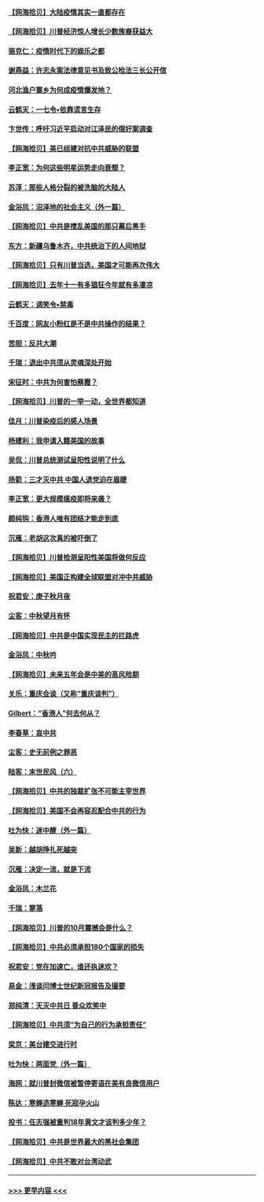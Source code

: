 #### [【网海拾贝】大陆疫情其实一直都存在](../pages/nsc993/n12473948.md?t=10142202) 
#### [【网海拾贝】川普经济惊人增长少数族裔获益大](../pages/nsc993/n12471565.md?t=10142202) 
#### [骆克仁：疫情时代下的娱乐之都](../pages/nsc993/n12471312.md?t=10142202) 
#### [谢燕益：许志永案法律意见书及致公检法三长公开信](../pages/nsc993/n12470870.md?t=10142202) 
#### [河北渔户寨乡为何成疫情爆发地？](../pages/nsc993/n12464936.md?t=10142202) 
#### [云鹤天：一七令▪依靠谎言生存](../pages/nsc993/n12470034.md?t=10142202) 
#### [卞世传：呼吁习近平启动对江泽民的俄奸案调查](../pages/nsc993/n12469722.md?t=10142202) 
#### [【网海拾贝】美已组建对抗中共威胁的联盟](../pages/nsc993/n12469018.md?t=10142202) 
#### [李正宽：为何这些明星运势走向衰颓？](../pages/nsc993/n12468730.md?t=10142202) 
#### [苏淳：那些人格分裂的被洗脑的大陆人](../pages/nsc993/n12467858.md?t=10142202) 
#### [金浴凤：沼泽地的社会主义（外一篇）](../pages/nsc993/n12467792.md?t=10142202) 
#### [【网海拾贝】中共是搅乱美国的那只幕后黑手](../pages/nsc993/n12467700.md?t=10142202) 
#### [东方：新疆乌鲁木齐，中共统治下的人间地狱](../pages/nsc993/n12466075.md?t=10142202) 
#### [【网海拾贝】只有川普当选，美国才可能再次伟大](../pages/nsc993/n12466013.md?t=10142202) 
#### [【网海拾贝】去年十一有多猖狂今年就有多凄凉](../pages/nsc993/n12463649.md?t=10142202) 
#### [云鹤天：调笑令▪禁毒](../pages/nsc993/n12462975.md?t=10142202) 
#### [千百度：网友小粉红是不是中共操作的结果？](../pages/nsc993/n12461025.md?t=10142202) 
#### [苦胆：反共大潮](../pages/nsc993/n12459469.md?t=10142202) 
#### [千瑞：退出中共须从灵魂深处开始](../pages/nsc993/n12459437.md?t=10142202) 
#### [宋征时：中共为何害怕蔡霞？](../pages/nsc993/n12459097.md?t=10142202) 
#### [【网海拾贝】川普的一举一动，全世界都知道](../pages/nsc993/n12458825.md?t=10142202) 
#### [佳月：川普染疫后的感人场景](../pages/nsc993/n12456994.md?t=10142202) 
#### [杨建利：我申请入籍美国的故事](../pages/nsc993/n12455635.md?t=10142202) 
#### [吴侃：川普总统测试呈阳性说明了什么](../pages/nsc993/n12451869.md?t=10142202) 
#### [扬箭：三才灭中共 中国人退党迫在眉睫](../pages/nsc993/n12451842.md?t=10142202) 
#### [李正宽：更大规模瘟疫即将来袭？](../pages/nsc993/n12451455.md?t=10142202) 
#### [颜纯钩：香港人唯有团结才能走到底](../pages/nsc993/n12450870.md?t=10142202) 
#### [沉雁：老胡这次真的被吓倒了](../pages/nsc993/n12449796.md?t=10142202) 
#### [【网海拾贝】川普检测呈阳性美国将做何反应](../pages/nsc993/n12449042.md?t=10142202) 
#### [【网海拾贝】美国正构建全球联盟对冲中共威胁](../pages/nsc993/n12446580.md?t=10142202) 
#### [祝君安：庚子秋月夜](../pages/nsc993/n12445870.md?t=10142202) 
#### [尘客：中秋望月有怀](../pages/nsc993/n12444632.md?t=10142202) 
#### [【网海拾贝】中共是中国实现民主的拦路虎](../pages/nsc993/n12443573.md?t=10142202) 
#### [金浴凤：中秋吟](../pages/nsc993/n12441773.md?t=10142202) 
#### [【网海拾贝】未来五年会是中美的高风险期](../pages/nsc993/n12440760.md?t=10142202) 
#### [关乐：重庆会谈（又称“重庆谈判”）](../pages/nsc993/n12437525.md?t=10142202) 
#### [Gilbert：“香港人”何去何从？](../pages/nsc993/n12435894.md?t=10142202) 
#### [李春草：哀中共](../pages/nsc993/n12435874.md?t=10142202) 
#### [尘客：史无前例之罪恶](../pages/nsc993/n12435762.md?t=10142202) 
#### [陆客：末世民风（六）](../pages/nsc993/n12435354.md?t=10142202) 
#### [【网海拾贝】中共的独裁扩张不可能主宰世界](../pages/nsc993/n12435151.md?t=10142202) 
#### [【网海拾贝】美国不会再容忍配合中共的行为](../pages/nsc993/n12433808.md?t=10142202) 
#### [吐为快：迷中醒（外一篇）](../pages/nsc993/n12433585.md?t=10142202) 
#### [吴新：越胡挣扎死越突](../pages/nsc993/n12433562.md?t=10142202) 
#### [沉雁：决定一流，就是下流](../pages/nsc993/n12432128.md?t=10142202) 
#### [金浴凤：木兰花](../pages/nsc993/n12432124.md?t=10142202) 
#### [千瑞：寥落](../pages/nsc993/n12432071.md?t=10142202) 
#### [【网海拾贝】川普的10月震撼会是什么？](../pages/nsc993/n12431624.md?t=10142202) 
#### [【网海拾贝】中共必须承担180个国家的损失](../pages/nsc993/n12428893.md?t=10142202) 
#### [祝君安：党在加速亡，谁还执迷欢？](../pages/nsc993/n12428652.md?t=10142202) 
#### [易金：浅谈闫博士世纪新冠报告及撮要](../pages/nsc993/n12426822.md?t=10142202) 
#### [郑纯清：天灭中共日 善众欢笑中](../pages/nsc993/n12426784.md?t=10142202) 
#### [【网海拾贝】中共须“为自己的行为承担责任”](../pages/nsc993/n12426067.md?t=10142202) 
#### [梁京：美台建交进行时](../pages/nsc993/n12424066.md?t=10142202) 
#### [吐为快：两面党（外一篇）](../pages/nsc993/n12424043.md?t=10142202) 
#### [海网：就川普封微信被暂停寄语在美有良微信用户](../pages/nsc993/n12424021.md?t=10142202) 
#### [陈达：寒蝉造寒蝉 死寂孕火山](../pages/nsc993/n12423958.md?t=10142202) 
#### [投书：任志强被重判18年黄文才该判多少年？](../pages/nsc993/n12423672.md?t=10142202) 
#### [【网海拾贝】中共是世界最大的黑社会集团](../pages/nsc993/n12423543.md?t=10142202) 
#### [【网海拾贝】中共不敢对台湾动武](../pages/nsc993/n12421418.md?t=10142202) 

----
#### [ >>> 更早内容 <<< ](../indexes/nsc993-earlier.md)
